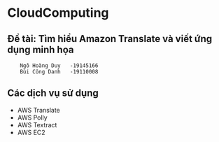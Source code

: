 # CloudComputing

## Đề tài: Tìm hiểu Amazon Translate và viết ứng dụng minh họa

        Ngô Hoàng Duy   -19145166
        Bùi Công Danh   -19110008

## Các dịch vụ sử dụng

- AWS Translate
- AWS Polly
- AWS Textract
- AWS EC2
